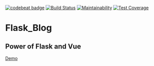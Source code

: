 [![codebeat badge](https://codebeat.co/badges/0da03d18-47c0-42b5-ad76-3f2a6fc8819a)](https://codebeat.co/projects/github-com-cocongv-blog-develop)
[![Build Status](https://travis-ci.org/CoCongV/Blog.svg?branch=develop)](https://travis-ci.org/CoCongV/Blog)
[![Maintainability](https://api.codeclimate.com/v1/badges/d573650f2646edf77127/maintainability)](https://codeclimate.com/github/CoCongV/Blog/maintainability)
[![Test Coverage](https://api.codeclimate.com/v1/badges/d573650f2646edf77127/test_coverage)](https://codeclimate.com/github/CoCongV/Blog/test_coverage)

# Flask_Blog
## Power of Flask and Vue
[Demo](http://lvcong.me)
